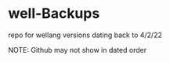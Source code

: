 # well-Backups
repo for wellang versions dating back to 4/2/22

NOTE: Github may not show in dated order

